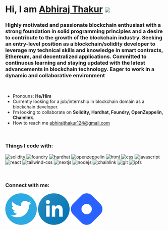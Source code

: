 # Hi, I am [Abhiraj Thakur](https://abhirajthakur.vercel.app) <img src="https://user-images.githubusercontent.com/1303154/88677602-1635ba80-d120-11ea-84d8-d263ba5fc3c0.gif" height="30px" />

### Highly motivated and passionate blockchain enthusiast with a strong foundation in solid programming principles and a desire to contribute to the growth of the blockchain industry. Seeking an entry-level position as a blockchain/solidity developer to leverage my technical skills and knowledge in smart contracts, Ethereum, and decentralized applications. Committed to continuous learning and staying updated with the latest advancements in blockchain technology. Eager to work in a dynamic and collaborative environment

<br />

- Pronouns: **He/Him**
- Currently looking for a job/internship in blockchain domain as a blockchain developer.
- I’m looking to collaborate on **Solidity, Hardhat, Foundry, OpenZeppelin, Chainlink**.
- How to reach me [abhirajthakur124@gmail.com](mailto:abhirajthakur124@gmail.com)

<br />

### Things I code with:

<!-- ![solidity](https://img.shields.io/badge/Solidity-e6e6e6?style=for-the-badge&logo=solidity&logoColor=black) -->

![solidity](https://img.shields.io/badge/Solidity-363636?style=for-the-badge&logo=solidity)
![foundry](https://tinyurl.com/2s397eh4)
![hardhat](https://tinyurl.com/yjs68jbs)
![openzeppelin](https://img.shields.io/badge/OpenZeppelin-4E5EE4?logo=OpenZeppelin&logoColor=fff&style=for-the-badge)
![html](https://img.shields.io/badge/HTML5-E34F26?style=for-the-badge&logo=html5&logoColor=white)
![css](https://img.shields.io/badge/CSS3-1572B6?style=for-the-badge&logo=css3&logoColor=white)
![javascript](https://img.shields.io/badge/JavaScript-F7DF1E?style=for-the-badge&logo=javascript&logoColor=black)
![react](https://img.shields.io/badge/React-20232A?style=for-the-badge&logo=react&logoColor=61DAFB)
![tailwind-css](https://img.shields.io/badge/Tailwind_CSS-293031?style=for-the-badge&logo=tailwind-css&logoColor=06B6D4)
![nextjs](https://img.shields.io/badge/next.js-000000?style=for-the-badge&logo=nextdotjs&logoColor=white)
![nodejs](https://img.shields.io/badge/Node.js-339911?style=for-the-badge&logo=nodedotjs&logoColor=white)
![chainlink](https://img.shields.io/badge/chainlink-375BD2?style=for-the-badge&logo=chainlink&logoColor=white)
![git](https://img.shields.io/badge/GIT-E44C30?style=for-the-badge&logo=git&logoColor=white)
![ipfs](https://img.shields.io/badge/IPFS-303030?style=for-the-badge&logo=ipfs&logoColor=65C2CB)

<br />

### Connect with me:

[![twitter](images/twitter.svg)](https://twitter.com/AbhirajThakur21)
[![linkedin](images/linkedin.svg)](https://www.linkedin.com/in/abhirajthakur21/)
[![hashnode](images/hashnode.svg)](https://abhirajthakur.hashnode.dev/)
